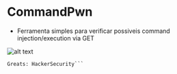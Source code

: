 # CommandPwn

- Ferramenta simples para verificar possiveis command injection/execution via GET

![alt text](http://i.imgur.com/yfAerGO.png)


```Criado por Jonatas Fil (Dkr)
Greats: HackerSecurity```
